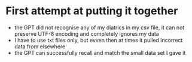 # First attempt at putting it together
- the GPT did not recognise any of my diatrics in my csv file, it  can not preserve UTF-8 encoding and completely ignores my data 
- I have to use txt files only, but evven then at times it pulled incorrect data from elsewhere
- the GPT can successfully recall and match the small data set I gave it
